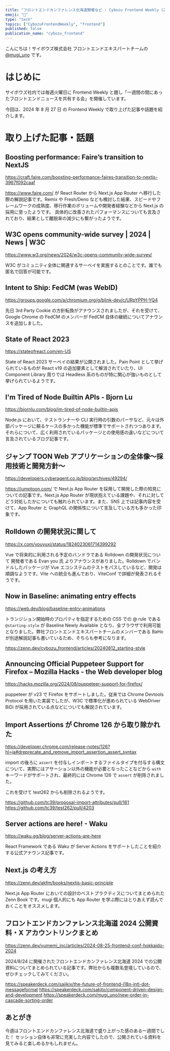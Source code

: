```yaml
---
title: "フロントエンドカンファレンス北海道開催など : Cybozu Frontend Weekly (2024-08-27号)"
emoji: "🐻"
type: "tech"
topics: ["CybozuFrontendWeekly", "frontend"]
published: false
publication_name: "cybozu_frontend"
---
```


こんにちは！サイボウズ株式会社 フロントエンドエキスパートチームの [@mugi_uno](https://twitter.com/mugi_uno) です。

# はじめに

サイボウズ社内では毎週火曜日に Frontend Weekly と題し「一週間の間にあったフロントエンドニュースを共有する会」を開催しています。

今回は、2024 年 8 月 27 日 の Frontend Weekly で取り上げた記事や話題を紹介します。

# 取り上げた記事・話題

## Boosting performance: Faire’s transition to NextJS

https://craft.faire.com/boosting-performance-faires-transition-to-nextjs-3967f092caaf

https://www.faire.com/ が React Router から Next.js App Router へ移行した際の解説記事です。Remix や Fresh/Deno なども検討した結果、スピードやフレームワークの成熟度、移行作業のボリュームや開発者経験などから Next.js の採用に至ったようです。
具体的に改善されたパフォーマンスについても言及されており、結果として離脱率の減少にも繋がったようです。

## W3C opens community-wide survey | 2024 | News | W3C

https://www.w3.org/news/2024/w3c-opens-community-wide-survey/

W3C がコミュニティ全体に関連するサーベイを実施するとのことです。誰でも匿名で回答が可能です。

## Intent to Ship: FedCM (was WebID)

https://groups.google.com/a/chromium.org/g/blink-dev/c/URpYPPH-YQ4

先日 3rd Party Cookie の方針転換がアナウンスされましたが、それを受けて、Google Chrome の FedCM のメンバーが FedCM 自体の継続についてアナウンスを追加しました。

## State of React 2023

https://stateofreact.com/en-US

State of React 2023 サーベイの結果が公開されました。Pain Point として挙げられているものが React v19 の追加要素として解消されていたり、UI Component Library 周りでは Headless 系のものが特に関心が強いものとして挙げられているようです。

## I'm Tired of Node Builtin APIs - Bjorn Lu

https://bjornlu.com/blog/im-tired-of-node-builtin-apis

Node.js において、テストランナーや CLI 実行時の引数のパーサなど、元々は外部パッケージに頼るケースの多かった機能が標準でサポートされつつあります。それらについて、広く利用されているパッケージとの使用感の違いなどについて言及されているブログ記事です。

## ジャンプ TOON Web アプリケーションの全体像〜採用技術と開発方針〜

https://developers.cyberagent.co.jp/blog/archives/49294/

https://jumptoon.com/ で Next.js App Router を採用して開発した際の知見についての記事です。Next.js App Router が現状抱えている課題や、それに対してどう対処したかについても触れられています。また、SNS 上では記事内容を受けて、App Router と GraphQL の関係性について言及している方も多かった印象です。

## Rolldown の開発状況に関して

https://x.com/youyuxi/status/1824023061714399292

Vue で将来的に利用される予定のバンドラである Rolldown の開発状況について 開発者である Evan you 氏 よりアナウンスがありました。Rolldown でバンドルしたパッケージが Vue エコシステムのテストをパスしているなど、開発は順調なようです。Vite への統合も進んでおり、ViteConf で詳細が発表されるそうです。

## Now in Baseline: animating entry effects

https://web.dev/blog/baseline-entry-animations

トランジション開始時のプロパティを指定するための CSS での @ rule である `@starting-style` が Baseline Newly Available となり、全ブラウザで利用可能となりました。弊社フロントエンドエキスパートチームのメンバーである BaHo が別途解説記事も書いているため、そちらも参考になります。

https://zenn.dev/cybozu_frontend/articles/20240812_starting-style

## Announcing Official Puppeteer Support for Firefox – Mozilla Hacks - the Web developer blog

https://hacks.mozilla.org/2024/08/puppeteer-support-for-firefox/

puppeteer が v23 で Firefox をサポートしました。従来では Chrome Devtools Protocol を用いた実装でしたが、W3C で標準化が進められている WebDriver BiDi が採用されている点などについても解説されています。

## Import Assertions が Chrome 126 から取り除かれた

https://developer.chrome.com/release-notes/126?hl=ja#dreprecate_and_remove_import_assertion_assert_syntax

import の後ろに `assert` を付与しインポートするファイルタイプを付与する構文について、実際にはアサーション以外の機能が必要となったことなどから `with` キーワードがサポートされ、最終的には Chrome 126 で `assert` が削除されました。

これを受けて test262 からも削除されるようです。

https://github.com/tc39/proposal-import-attributes/pull/161
https://github.com/tc39/test262/pull/4203

## Server actions are here! - Waku

https://waku.gg/blog/server-actions-are-here

React Framework である Waku が Server Actions をサポートしたことを紹介する公式アナウンス記事です。

## Next.js の考え方

https://zenn.dev/akfm/books/nextjs-basic-principle

Next.js App Router においての設計のベストプラクティスについてまとめられた Zenn Book です。mugi 個人的にも App Router を学ぶ際にはとりあえず読んでおくことをオススメします。

## フロントエンドカンファレンス北海道 2024 公開資料・X アカウントリンクまとめ

https://zenn.dev/yumemi_inc/articles/2024-08-25-frontend-conf-hokkaido-2024

2024/8/24 に開催されたフロントエンドカンファレンス北海道 2024 での公開資料についてまとめられている記事です。弊社からも複数名登壇しているので、ぜひチェックしてみてください。

https://speakerdeck.com/sajikix/the-future-of-frontend-i18n-intl-dot-messageformat
https://speakerdeck.com/sakito/component-driven-design-and-development
https://speakerdeck.com/mugi_uno/new-order-in-cascade-sorting-order

## あとがき

今週はフロントエンドカンファレンス北海道で盛り上がった感のある一週間でした！
セッション自体も非常に充実した内容でしたので、公開されている資料を見てみると楽しめるかもしれません。
